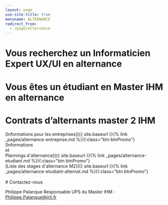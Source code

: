 ```yaml
---
layout: page
use-site-title: true
menuname: ALTERNANCE
redirect_from:
  - /page/alternance
---
```


<div class="row row-cols-3 text-center">
<div class="col">

# Vous recherchez un Informaticien Expert UX/UI en alternance

</div>
<div class="col">

# Vous êtes un étudiant en Master IHM en alternance

</div>
<div class="col">

# Contrats d’alternants master 2 IHM 

</div>
</div>

<div class="row row-cols-3 text-center">

<div class="col">
[Informations pour les entreprises]({{ site.baseurl }}{% link _pages/alternance-entreprise.md %}){:class="btn btnPromo"}
</div>
<div class="col">
[Informations <br>et <br>Plannings d'alternance]({{ site.baseurl }}{% link _pages/alternance-etudiant.md %}){:class="btn btnPromo"}
</div>
<div class="col">
[Liste des stages d'alternance M2]({{ site.baseurl }}{% link _pages/alternance-etudiant-alternat.md %}){:class="btn btnPromo"}
</div>
</div>

<div class="row text-center">

<div class="col">&nbsp;
</div>

<div class="col-5">
# Contactez-nous

Philippe Palanque Responsable UPS du Master IHM : Philippe.Palanque@irit.fr
</div>

<div class="col">&nbsp;
</div>

</div>

